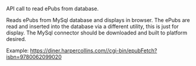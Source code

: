 API call to read ePubs from database.

Reads ePubs from MySql database and displays in browser. The ePubs are read and inserted 
into the database via a different utility, this is just for display. The MySql connector
should be downloaded and built to platform desired.

Example: https://diner.harpercollins.com//cgi-bin/epubFetch?isbn=9780062099020
